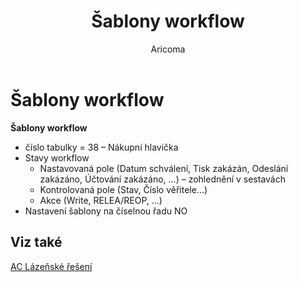 ﻿---
    title: "Šablony workflow"
    author: Aricoma
    ms.date: 04/30/2018
    ms.topic: article
    ms.prod: dynamics-nav-2017
    ms.contentlocale: cs-cz
    ms.lasthandoff: 04/30/2018
---

# Šablony workflow
**Šablony workflow**
-	číslo tabulky = 38 – Nákupní hlavička
-	Stavy workflow	
	-	Nastavovaná pole (Datum schválení, Tisk zakázán, Odeslání zakázáno, Účtování zakázáno, …) – zohlednění v sestavách
	-	Kontrolovaná pole (Stav, Číslo věřitele…)
	-	Akce (Write, RELEA/REOP, …)
-	Nastavení šablony na číselnou řadu NO

## <a name="see-also"></a>Viz také
[AC Lázeňské řešení](spa-solution.md)